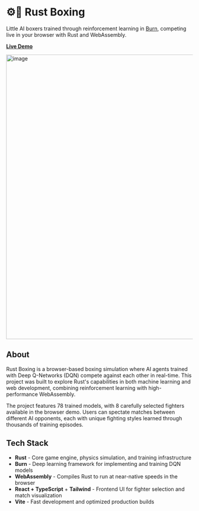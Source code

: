 # ⚙️🥊 Rust Boxing

Little AI boxers trained through reinforcement learning in [Burn](https://burn.dev/), competing live in your browser with Rust and WebAssembly.

**[Live Demo](https://rust-boxing.vercel.app)**

<img width="1424" height="768" alt="image" src="https://github.com/user-attachments/assets/2f4981a8-d589-4b58-ae61-69baf70ac4c2" />

## About

Rust Boxing is a browser-based boxing simulation where AI agents trained with Deep Q-Networks (DQN) compete against each other in real-time. This project was built to explore Rust's capabilities in both machine learning and web development, combining reinforcement learning with high-performance WebAssembly.

The project features 78 trained models, with 8 carefully selected fighters available in the browser demo. Users can spectate matches between different AI opponents, each with unique fighting styles learned through thousands of training episodes.

## Tech Stack

- **Rust** - Core game engine, physics simulation, and training infrastructure
- **Burn** - Deep learning framework for implementing and training DQN models
- **WebAssembly** - Compiles Rust to run at near-native speeds in the browser
- **React + TypeScript** + **Tailwind** - Frontend UI for fighter selection and match visualization
- **Vite** - Fast development and optimized production builds
